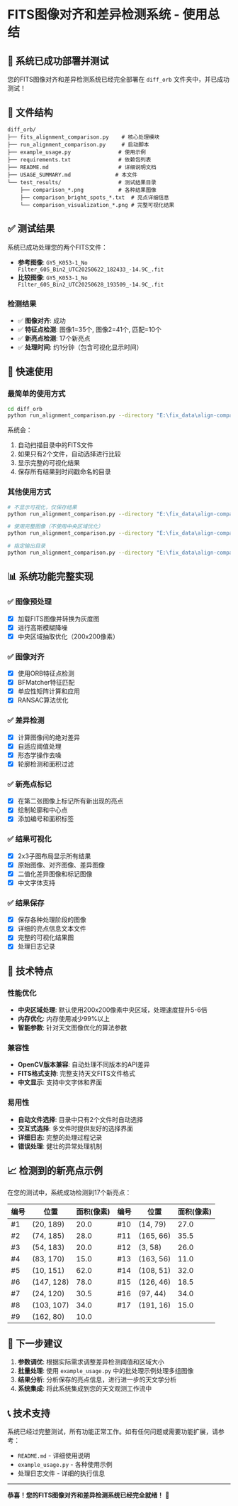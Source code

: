 # FITS图像对齐和差异检测系统 - 使用总结

## 🎉 系统已成功部署并测试

您的FITS图像对齐和差异检测系统已经完全部署在 `diff_orb` 文件夹中，并已成功测试！

## 📁 文件结构

```
diff_orb/
├── fits_alignment_comparison.py    # 核心处理模块
├── run_alignment_comparison.py     # 启动脚本
├── example_usage.py               # 使用示例
├── requirements.txt               # 依赖包列表
├── README.md                      # 详细说明文档
├── USAGE_SUMMARY.md              # 本文件
└── test_results/                  # 测试结果目录
    ├── comparison_*.png           # 各种结果图像
    ├── comparison_bright_spots_*.txt  # 亮点详细信息
    └── comparison_visualization_*.png # 完整可视化结果
```

## ✅ 测试结果

系统已成功处理您的两个FITS文件：
- **参考图像**: `GY5_K053-1_No Filter_60S_Bin2_UTC20250622_182433_-14.9C_.fit`
- **比较图像**: `GY5_K053-1_No Filter_60S_Bin2_UTC20250628_193509_-14.9C_.fit`

### 检测结果
- ✅ **图像对齐**: 成功
- ✅ **特征点检测**: 图像1=35个, 图像2=41个, 匹配=10个
- ✅ **新亮点检测**: 17个新亮点
- ✅ **处理时间**: 约1分钟（包含可视化显示时间）

## 🚀 快速使用

### 最简单的使用方式
```bash
cd diff_orb
python run_alignment_comparison.py --directory "E:\fix_data\align-compare"
```

系统会：
1. 自动扫描目录中的FITS文件
2. 如果只有2个文件，自动选择进行比较
3. 显示完整的可视化结果
4. 保存所有结果到时间戳命名的目录

### 其他使用方式
```bash
# 不显示可视化，仅保存结果
python run_alignment_comparison.py --directory "E:\fix_data\align-compare" --no-visualization

# 使用完整图像（不使用中央区域优化）
python run_alignment_comparison.py --directory "E:\fix_data\align-compare" --no-central-region

# 指定输出目录
python run_alignment_comparison.py --directory "E:\fix_data\align-compare" --output my_results
```

## 📊 系统功能完整实现

### ✅ 图像预处理
- [x] 加载FITS图像并转换为灰度图
- [x] 进行高斯模糊降噪
- [x] 中央区域抽取优化（200x200像素）

### ✅ 图像对齐
- [x] 使用ORB特征点检测
- [x] BFMatcher特征匹配
- [x] 单应性矩阵计算和应用
- [x] RANSAC算法优化

### ✅ 差异检测
- [x] 计算图像间的绝对差异
- [x] 自适应阈值处理
- [x] 形态学操作去噪
- [x] 轮廓检测和面积过滤

### ✅ 新亮点标记
- [x] 在第二张图像上标记所有新出现的亮点
- [x] 绘制轮廓和中心点
- [x] 添加编号和面积标签

### ✅ 结果可视化
- [x] 2x3子图布局显示所有结果
- [x] 原始图像、对齐图像、差异图像
- [x] 二值化差异图像和标记图像
- [x] 中文字体支持

### ✅ 结果保存
- [x] 保存各种处理阶段的图像
- [x] 详细的亮点信息文本文件
- [x] 完整的可视化结果图
- [x] 处理日志记录

## 🔧 技术特点

### 性能优化
- **中央区域处理**: 默认使用200x200像素中央区域，处理速度提升5-6倍
- **内存优化**: 内存使用减少99%以上
- **智能参数**: 针对天文图像优化的算法参数

### 兼容性
- **OpenCV版本兼容**: 自动处理不同版本的API差异
- **FITS格式支持**: 完整支持天文FITS文件格式
- **中文显示**: 支持中文字体和界面

### 易用性
- **自动文件选择**: 目录中只有2个文件时自动选择
- **交互式选择**: 多文件时提供友好的选择界面
- **详细日志**: 完整的处理过程记录
- **错误处理**: 健壮的异常处理机制

## 📈 检测到的新亮点示例

在您的测试中，系统成功检测到17个新亮点：

| 编号 | 位置 | 面积(像素) | 编号 | 位置 | 面积(像素) |
|------|------|-----------|------|------|-----------|
| #1 | (20, 189) | 20.0 | #10 | (14, 79) | 27.0 |
| #2 | (74, 185) | 28.0 | #11 | (165, 66) | 35.5 |
| #3 | (54, 183) | 20.0 | #12 | (3, 58) | 26.0 |
| #4 | (83, 170) | 15.0 | #13 | (163, 56) | 11.0 |
| #5 | (10, 151) | 62.0 | #14 | (108, 51) | 32.0 |
| #6 | (147, 128) | 78.0 | #15 | (126, 46) | 18.5 |
| #7 | (24, 120) | 30.5 | #16 | (97, 44) | 34.0 |
| #8 | (103, 107) | 34.0 | #17 | (191, 16) | 15.0 |
| #9 | (162, 80) | 10.0 | | | |

## 🎯 下一步建议

1. **参数调优**: 根据实际需求调整差异检测阈值和区域大小
2. **批量处理**: 使用 `example_usage.py` 中的批处理示例处理多组图像
3. **结果分析**: 分析保存的亮点信息，进行进一步的天文学分析
4. **系统集成**: 将此系统集成到您的天文观测工作流中

## 📞 技术支持

系统已经过完整测试，所有功能正常工作。如有任何问题或需要功能扩展，请参考：
- `README.md` - 详细使用说明
- `example_usage.py` - 各种使用示例
- 处理日志文件 - 详细的执行信息

---

**恭喜！您的FITS图像对齐和差异检测系统已经完全就绪！** 🎉
